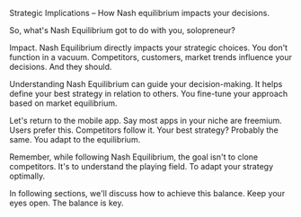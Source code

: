 Strategic Implications – How Nash equilibrium impacts your decisions.

So, what's Nash Equilibrium got to do with you, solopreneur?

Impact. Nash Equilibrium directly impacts your strategic choices. You don't function in a vacuum. Competitors, customers, market trends influence your decisions. And they should.

Understanding Nash Equilibrium can guide your decision-making. It helps define your best strategy in relation to others. You fine-tune your approach based on market equilibrium.

Let's return to the mobile app. Say most apps in your niche are freemium. Users prefer this. Competitors follow it. Your best strategy? Probably the same. You adapt to the equilibrium.

Remember, while following Nash Equilibrium, the goal isn't to clone competitors. It's to understand the playing field. To adapt your strategy optimally. 

In following sections, we'll discuss how to achieve this balance. Keep your eyes open. The balance is key.